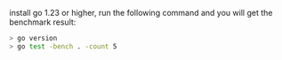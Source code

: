 install go 1.23 or higher, run the following command and you will get the benchmark result:

```sh
> go version
> go test -bench . -count 5
```
